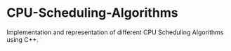 # CPU-Scheduling-Algorithms
Implementation and representation of different CPU Scheduling Algorithms using C++.
